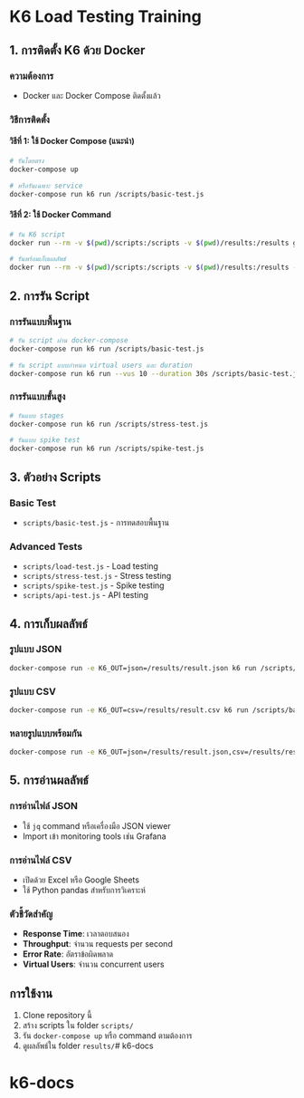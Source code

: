 # K6 Load Testing Training

## 1. การติดตั้ง K6 ด้วย Docker

### ความต้องการ
- Docker และ Docker Compose ติดตั้งแล้ว

### วิธีการติดตั้ง

#### วิธีที่ 1: ใช้ Docker Compose (แนะนำ)
```bash
# รันโดยตรง
docker-compose up

# หรือรันเฉพาะ service
docker-compose run k6 run /scripts/basic-test.js
```

#### วิธีที่ 2: ใช้ Docker Command
```bash
# รัน K6 script
docker run --rm -v $(pwd)/scripts:/scripts -v $(pwd)/results:/results grafana/k6 run /scripts/basic-test.js

# รันพร้อมเก็บผลลัพธ์
docker run --rm -v $(pwd)/scripts:/scripts -v $(pwd)/results:/results -e K6_OUT=json=/results/result.json grafana/k6 run /scripts/basic-test.js
```

## 2. การรัน Script

### การรันแบบพื้นฐาน
```bash
# รัน script ผ่าน docker-compose
docker-compose run k6 run /scripts/basic-test.js

# รัน script แบบกำหนด virtual users และ duration
docker-compose run k6 run --vus 10 --duration 30s /scripts/basic-test.js
```

### การรันแบบขั้นสูง
```bash
# รันแบบ stages
docker-compose run k6 run /scripts/stress-test.js

# รันแบบ spike test
docker-compose run k6 run /scripts/spike-test.js
```

## 3. ตัวอย่าง Scripts

### Basic Test
- `scripts/basic-test.js` - การทดสอบพื้นฐาน

### Advanced Tests
- `scripts/load-test.js` - Load testing
- `scripts/stress-test.js` - Stress testing
- `scripts/spike-test.js` - Spike testing
- `scripts/api-test.js` - API testing

## 4. การเก็บผลลัพธ์

### รูปแบบ JSON
```bash
docker-compose run -e K6_OUT=json=/results/result.json k6 run /scripts/basic-test.js
```

### รูปแบบ CSV
```bash
docker-compose run -e K6_OUT=csv=/results/result.csv k6 run /scripts/basic-test.js
```

### หลายรูปแบบพร้อมกัน
```bash
docker-compose run -e K6_OUT=json=/results/result.json,csv=/results/result.csv k6 run /scripts/basic-test.js
```

## 5. การอ่านผลลัพธ์

### การอ่านไฟล์ JSON
- ใช้ `jq` command หรือเครื่องมือ JSON viewer
- Import เข้า monitoring tools เช่น Grafana

### การอ่านไฟล์ CSV
- เปิดด้วย Excel หรือ Google Sheets
- ใช้ Python pandas สำหรับการวิเคราะห์

### ตัวชี้วัดสำคัญ
- **Response Time**: เวลาตอบสนอง
- **Throughput**: จำนวน requests per second
- **Error Rate**: อัตราข้อผิดพลาด
- **Virtual Users**: จำนวน concurrent users

## การใช้งาน

1. Clone repository นี้
2. สร้าง scripts ใน folder `scripts/`
3. รัน `docker-compose up` หรือ command ตามต้องการ
4. ดูผลลัพธ์ใน folder `results/`# k6-docs
# k6-docs
